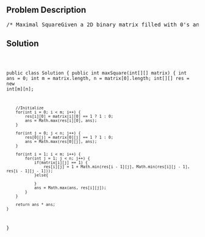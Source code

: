 <!--
<style>
  body { font-family: Arial, sans-serif; }
  .container { max-width: 700px; margin: 0 auto; padding: 10px; }
  .comment-block { background-color: #f9f9f9; padding: 10px; border-left: 5px solid #ccc; overflow-wrap: break-word; white-space: pre-wrap; }
  .code-block { background-color: #f4f4f4; padding: 10px; border: 1px solid #ddd; overflow-wrap: break-word; white-space: pre-wrap; }
</style>
-->

<div class='container'>
<h2>Problem Description</h2>
<div class='comment-block'>
<pre>
/* Maximal SquareGiven a 2D binary matrix filled with 0's and 1's, find the largest squarecontaining all 1's and return its area.ExampleFor example, given the following matrix:1 0 1 0 01 0 1 1 11 1 1 1 11 0 0 1 0Return 4.*//* Idea:Well, this problem desires for the use of dynamic programming.They key to any DP problem is to come up with the state equation.In this problem, we define the state to be the maximal size of the squarethat can be achieved at point (i, j),denoted as res[i][j]. Remember that we use size instead of square as thestate (square = size^2).Now let's try to come up with the formula for res[i][j].First, it is obvious that for the topmost row (i = 0) and the leftmostcolumn (j = 0),res[i][j] = matrix[i][j]. This is easily understood.Let's suppose that the topmost row of matrix is like [1, 0, 0, 1].Then we can immediately know that the first and last point can be a squareof size 1 while the two middle points cannot make any square, giving a sizeof 0.Thus, res = [1, 0, 0, 1], which is the same as matrix. The case is similarfor the leftmost column.Till now, the boundary conditions of this DP problem are solved.Let's move to the more general case for res[i][j] in which i > 0 and j > 0.First of all, let's see another simple case in which matrix[i][j] = 0. Itis obvious that res[i][j] = 0 too.Why? Well, since matrix[i][j] = 0, no square will contain matrix[i][j].According to our definition of res[i][j], res[i][j] is also 0.Now we are almost done. The only unsolved case is matrix[i][j] = 1. Let'ssee an example.Suppose matrix = [[0, 1], [1, 1]], it is obvious that res[0][0] = 0,res[0][1] = res[1][0] = 1,what about res[1][1]? Well, to give a square of size larger than 1 inres[1][1], all of its three neighbors (left, up, left-up) should be non-zero, right?In this case, the left-up neighbor res[0][0] = 0, so res[1][1] can only be1, which means that it contains the square of itself.Now you are near the solution. In fact, res[i][j] = min(res[i - 1][j],res[i][j - 1], res[i - 1][j - 1]) + 1 in this case.Taking all these together, we have the following state equations.res[0][j] = matrix[0][j] (topmost row);res[i][0] = matrix[i][0] (leftmost column);For i > 0 and j > 0: if matrix[i][j] = 0, res[i][j] = 0; if matrix[i][j] =1, res[i][j] = min(res[i - 1][j], res[i][j - 1], res[i - 1][j - 1]) + 1.*/    /**     * @param matrix: a matrix of 0 and 1     * @return: an integer     */</pre>
</div>

<h2>Solution</h2>
<div class='code-block'>
<pre><code class='language-java'>




public class Solution {
    public int maxSquare(int[][] matrix) {
        int ans = 0;
        int m = matrix.length, n = matrix[0].length;
        int[][] res = new int[m][n];
        
        //Initialize
        for(int i = 0; i < m; i++) {
            res[i][0] = matrix[i][0] == 1 ? 1 : 0;
            ans = Math.max(res[i][0], ans);
        }
        
        for(int j = 0; j < n; j++) {
            res[0][j] = matrix[0][j] == 1 ? 1 : 0;
            ans = Math.max(res[0][j], ans);
        }
        
        for(int i = 1; i < m; i++) {
            for(int j = 1; j < n; j++) {
                if(matrix[i][j] == 1) {
                    res[i][j] = 1 + Math.min(res[i - 1][j], Math.min(res[i][j - 1], res[i - 1][j - 1]));
                }else{
                    
                }
                ans = Math.max(ans, res[i][j]);
            }
        }
        
        return ans * ans;
    }
}





</code></pre>
</div>
</div>
